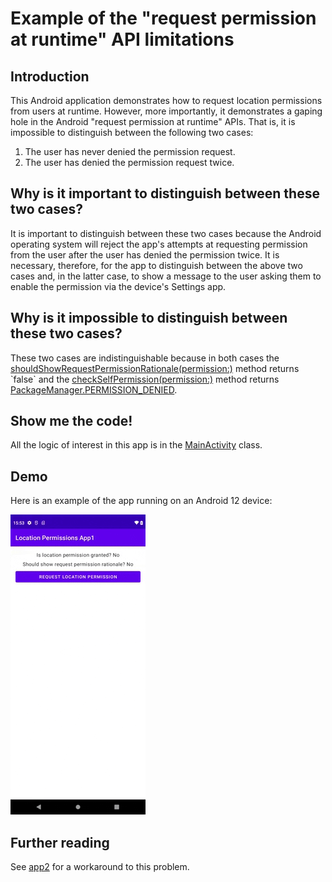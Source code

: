 # Example of the "request permission at runtime" API limitations

## Introduction

This Android application demonstrates how to request location permissions from users at runtime.
However, more importantly, it demonstrates a gaping hole in the Android "request permission at
runtime" APIs. That is, it is impossible to distinguish between the following two cases:

1. The user has never denied the permission request.
2. The user has denied the permission request twice.

## Why is it important to distinguish between these two cases?

It is important to distinguish between these two cases because the Android operating system will reject the app's
attempts at requesting permission from the user after the user has denied the permission twice. It is necessary,
therefore, for the app to distinguish between the above two cases and, in the latter case, to show a message to
the user asking them to enable the permission via the device's Settings app.

## Why is it impossible to distinguish between these two cases?

These two cases are indistinguishable because in both cases
the [shouldShowRequestPermissionRationale(permission:)](https://developer.android.com/reference/android/app/Activity#shouldShowRequestPermissionRationale(java.lang.String))
method returns `false` and
the [checkSelfPermission(permission:)](https://developer.android.com/reference/android/content/ContextWrapper#checkSelfPermission(java.lang.String))
method
returns [PackageManager.PERMISSION_DENIED](https://developer.android.com/reference/android/content/pm/PackageManager#PERMISSION_DENIED).

## Show me the code!

All the logic of interest in this app is in the [MainActivity](src/main/java/com/tazkiyatech/app/MainActivity.kt) class.

## Demo

Here is an example of the app running on an Android 12 device:

![Demo of application](demo.gif)

## Further reading

See [app2](../app2) for a workaround to this problem.
